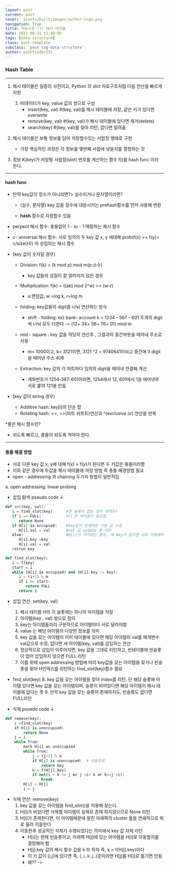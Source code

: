```yaml
---
layout: post
current: post
cover:  assets/built/images/author-logo.png
navigation: True
title: 자료구조 (7) 해시 테이블
date: 2021-08-11 12:40:00
tags: [data-structure]
class: post-template
subclass: 'post tag-data-structure'
author: pathfinder357
---
```


### Hash Table

***
1. 해시 테이블은 일종의 사전이고, Python 의 dict 자료구조처럼 다음 연산을 빠르게 지원 
   1. if(데이터가 key, value 값의 쌍으로 구성
      * insert(key, val)     #(key, val)를 해시 테이블에 저장, 같은 키가 있다면 overwirte 
      * remove(key, val)     #(key, val)가 해시 테이블에 있다면 제거(delete)
      * search(key)          #(key, val)를 찾아 리턴, 없다면 알려줌

2. 해시 테이블은 보통 정보를 담아 저장할수있는 서랍장 행태로 구현
    
    * 가장 핵심적인 과정은 각 정보를 몇번째 서랍에 넣을지를 결정하는 것
    
3. 정보 K(key)가 저장될 서랍장(slot) 번호를 계산하는 함수 f()를 hash func 이라 한다.

***
#### hash func

 * 만약 key값이 정수가 아니라면?> 실수이거나 문자열이라면?
    * (실수, 문자열) key 값을 정수에 대응시키는 prehash함수를 먼저 사용해 변환
    
    * __hash__ 함수로 지정할수 있음
    
* perpect 해시 함수: 충돌없이 1 - to - 1 매핑하는 해시 함수

* c- universal 해시 함수: 서로 임의의 두 key 값 x, y 에대해 prob(f(x) == f(y)= c/size(H))
    이 성립하는 해시 함수

* (key 값이 숫자일 경우)
   * Division: f(k) = (k mod p) mod m(p:소수)
      * key 값들의 성질이 잘 알려지지 않은 경우
   
   * Multiplication: f(k) = ((ak) mod 2^w) >> (w-r)
      * a:랜덤값, w =log k, r=log m
   
   * folding: key값들의 digit을 나눠 연산하는 방식
      * shift - folding: ex) bank- account k = 1234 - 567 - 601 두개의 digit 씩 나눠 모두 
         더한다 -> (12+ 34+ 56+ 76+ 01) mod m
   
   * mid - square : key 값을 적당히 연산후 , 그결과의 중간부분을 떼어내 주소로 사용
      * m= 1000이고, k= 3121이면, 3121 ^2 = 9740641이되고 중간에 3 digit을 때어낸 주소 406
   
   * Extraction: key 값의 각 파트마다 임의의 digit을 떼어네 연결해 계산
      * 계좌번호가 1254-387-601이라면, 1254에서 12, 601에서 1을 때어낸후 서로 붙여 121을 만듬
   
* (key 값이 string 경우)

   * Additive hash: key[i]의 단순 합
   * Rotating hash: <<, >>(비트 쉬프트)연산과 ^(exclusive or) 연산을 반복
   
*좋은 해시 함수란?
   * 되도록 빠르고, 충돌이 되도록 적어야 한다.

***

#### 충돌 해결 방법
   * 서로 다른 key 값 x, y에 대해 f(x) = f(y)가 된다면 두 키값은 충돌이라함
   * 이와 같은 경우에 두값을 해시 테이블에 저장 방법 즉 충돌 해경방법 필요
   * open - addressing 과 chaining 두가지 방법이 일반적임
   
a. open addressing: linear probing
* 삽입 탐색 pseudo code ↓

~~~python
def set(key, val):
   i = find_slot(key)      #빈 슬롯이 없는 경우 대책은?
   if i == FULL:           #더 큰 테이블이 필요함.
      return None
   if H[i] is occupied:    #key값이 존재하면 기존 값 수정
      H[i].val = val       #val 값 update 후 리턴
   else:                   #H[i]가 비어있는 경우, 즉 key가 없다면 새로 지정해야함
      H[i].key =key
      H[i].val = val
   retrun key

def find_slot(key):
   i = f(key)
   start = i
   while (H[i] is occupied) and (H[i].key != key):
      i = (i+1) % m
      if i == start: 
         return FULL
      return i
~~~

* 삽입 연산: set(key, val)
    1. 해시 테이블 H의 각 슬롯에는 하나의 아이템을 저장
    2. 아이템(key , val) 쌍으로 정의
    3. key는 아이템들끼리 구분하므로 아이템마다 서로 달라야함
    4. value 는 해당 아이템의 다양한 정보를 의미
    5. key 값을 갖는 아이템이 이미 테이블에 있다면 해당 아이템의 val를 매개변수 val값으로 수정, 없다면 새 아이템(key, val)를 삽입하는 연산
    6. 정상적으로 삽입이 이루어지면, key 값을 그대로 리턴하고, 빈테이블에 빈슬롯이 없어 삽입하지 않으면 FULL 리턴
    7. 이를 위해 open addressing 방법에 따라 key값을 갖는 아이템을 찾거나 빈슬롯을 찾아 H인덱스를 리턴하는 find_slot(key)함수 필요
* find_slot(key)
    8. key 값을 갖는 아이템을 찾아 index를 리턴. 단 해당 슬롯에 아이템 있다면 key 값을 갖는 아이템이며, 슬롯이 비어있다면 해당 아이템이 해시 테이블에 없다는 뜻
    9. 만약 key 값을 갖는 슬롯이 존재하지도, 빈슬롯도 없다면 FULL리턴

* 삭제 psuedo code ↓
~~~python
def remove(key):
    i =find_slot(key)
    if H[i] is unoccupied:
        return None
    j = i
    while True:
        mark H[i] as unoccupied
        while True:
            j = (j+1) % m 
            if H[j] is unoccupied:  # 이동완료
                return key
            k = f(H[j].key)
            if not(i < k <= j or j <i< k or k<=j <i):
                break
        H[i] = H[j]
        i = j
~~~

* 삭제 연산: remove(key)
    1. key 값을 갖는 아이템을 find_slot()을 이용해 찾는다. 
    2. H[i]가 비었다면 삭제할 아이템이 실제로 존재 하지않으므로 None 리턴
    3. H[i]가 존재한다면, 이 아이템때문에 밀린 아래쪽의 cluster 들을 연쇄적으로 위로 올려 이동한다
    4. 이동한후 성공적인 삭제가 수행되었다는 의미에서 key 값 자체 리턴
        * H[i]는 현재 빈슬롯이고, 아래쪽 H[j]에 있는 아이템을 H[i]로 이동할지를 결정해야 함
        * H[j].key 값의 해시 함수 값을 k 라 하자 즉, k = f(H[j].key)이다
        * 이 키 값이 [i,j]에 있다면 즉, (..i..k..j..)순이라면 H[j]를 H[i]로 옮기면 안됨
        * 왜?? ->  


